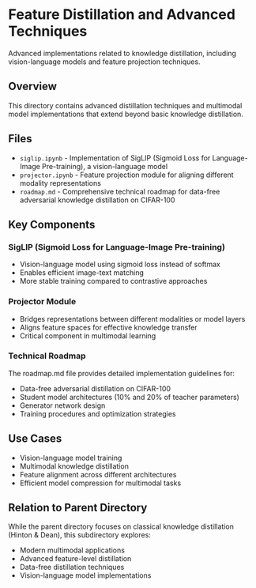 # Feature Distillation and Advanced Techniques

Advanced implementations related to knowledge distillation, including vision-language models and feature projection techniques.

## Overview

This directory contains advanced distillation techniques and multimodal model implementations that extend beyond basic knowledge distillation.

## Files

- `siglip.ipynb` - Implementation of SigLIP (Sigmoid Loss for Language-Image Pre-training), a vision-language model
- `projector.ipynb` - Feature projection module for aligning different modality representations
- `roadmap.md` - Comprehensive technical roadmap for data-free adversarial knowledge distillation on CIFAR-100

## Key Components

### SigLIP (Sigmoid Loss for Language-Image Pre-training)
- Vision-language model using sigmoid loss instead of softmax
- Enables efficient image-text matching
- More stable training compared to contrastive approaches

### Projector Module
- Bridges representations between different modalities or model layers
- Aligns feature spaces for effective knowledge transfer
- Critical component in multimodal learning

### Technical Roadmap
The roadmap.md file provides detailed implementation guidelines for:
- Data-free adversarial distillation on CIFAR-100
- Student model architectures (10% and 20% of teacher parameters)
- Generator network design
- Training procedures and optimization strategies

## Use Cases

- Vision-language model training
- Multimodal knowledge distillation
- Feature alignment across different architectures
- Efficient model compression for multimodal tasks

## Relation to Parent Directory

While the parent directory focuses on classical knowledge distillation (Hinton & Dean), this subdirectory explores:
- Modern multimodal applications
- Advanced feature-level distillation
- Data-free distillation techniques
- Vision-language model implementations
